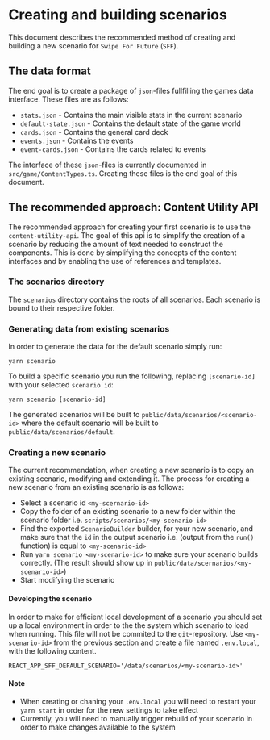 # Creating and building scenarios
This document describes the recommended method of creating and building a new scenario for `Swipe For Future` (`SFF`).

## The data format
The end goal is to create a package of `json`-files fullfilling the games data interface. These files are as follows:
* `stats.json` - Contains the main visible stats in the current scenario
* `default-state.json` - Contains the default state of the game world
* `cards.json` - Contains the general card deck
* `events.json` - Contains the events
* `event-cards.json` - Contains the cards related to events

The interface of these `json`-files is currently documented in `src/game/ContentTypes.ts`. Creating these files is the end goal of this document.

## The recommended approach: Content Utility API
The recommended approach for creating your first scenario is to use the  `content-utility-api`. The goal of this api is to simplify the creation of a scenario by reducing the amount of text needed to construct the components. This is done by simplifying the concepts of the content interfaces and by enabling the use of references and templates.

### The scenarios directory
The `scenarios` directory contains the roots of all scenarios. Each scenario is bound to their respective folder.

### Generating data from existing scenarios
In order to generate the data for the default scenario simply run:

```
yarn scenario
```

To build a specific scenario you run the following, replacing `[scenario-id]` with your selected `scenario id`:
```
yarn scenario [scenario-id]
```

The generated scenarios will be built to `public/data/scenarios/<scenario-id>` where the default scenario will be built to `public/data/scenarios/default`.

### Creating a new scenario
The current recommendation, when creating a new scenario is to copy an existing scenario, modifying and extending it. The process for creating a new scenario from an existing scenario is as follows:
* Select a scenario id `<my-scernario-id>`
* Copy the folder of an existing scenario to a new folder within the scenario folder i.e. `scripts/scenarios/<my-scenario-id>`
* Find the exported `ScenarioBuilder` builder, for your new scenario, and make sure that the `id` in the output scenario i.e. (output from the `run()` function) is equal to `<my-scenario-id>`
* Run `yarn scenario <my-scenario-id>` to make sure your scenario builds correctly. (The result should show up in `public/data/scernarios/<my-scenario-id>`)
* Start modifying the scenario

#### Developing the scenario
In order to make for efficient local development of a scenario you should set up a local environment in order to the the system which scenario to load when running. This file will not be commited to the `git`-repository. Use `<my-scenario-id>` from the previous section and create a file named `.env.local`, with the following content.

```
REACT_APP_SFF_DEFAULT_SCENARIO='/data/scenarios/<my-scenario-id>'
```

#### Note
* When creating or chaning your `.env.local` you will need to restart your `yarn start` in order for the new settings to take effect
* Currently, you will need to manually trigger rebuild of your scenario in order to make changes available to the system